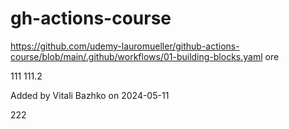 # gh-actions-course
https://github.com/udemy-lauromueller/github-actions-course/blob/main/.github/workflows/01-building-blocks.yaml
ore

111
111.2

Added by Vitali Bazhko on 2024-05-11

222
